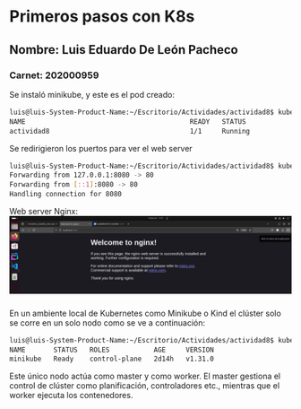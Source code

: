 # Primeros pasos con K8s

## Nombre: Luis Eduardo De León Pacheco

### Carnet: 202000959

Se instaló minikube, y este es el pod creado:

```bash
luis@luis-System-Product-Name:~/Escritorio/Actividades/actividad8$ kubectl get pods -o wide
NAME                                         READY   STATUS             RESTARTS          AGE     IP             NODE       NOMINATED NODE   READINESS GATES
actividad8                                   1/1     Running            0                 22m     10.244.0.105   minikube   <none>           <none>
```

Se redirigieron los puertos para ver el web server

```bash
luis@luis-System-Product-Name:~/Escritorio/Actividades/actividad8$ kubectl port-forward pod/actividad8 8080:80
Forwarding from 127.0.0.1:8080 -> 80
Forwarding from [::1]:8080 -> 80
Handling connection for 8080
```

Web server Nginx:
![Alt text](image.png)

### 

En un ambiente local de Kubernetes como Minikube o Kind el clúster solo se corre en un solo nodo como se ve a continuación:

```bash
luis@luis-System-Product-Name:~/Escritorio/Actividades/actividad8$ kubectl get nodes
NAME       STATUS   ROLES           AGE     VERSION
minikube   Ready    control-plane   2d14h   v1.31.0
```

Este único nodo actúa como master y como worker. El master gestiona el control de clúster como planificación, controladores etc., mientras que el worker ejecuta los contenedores.
